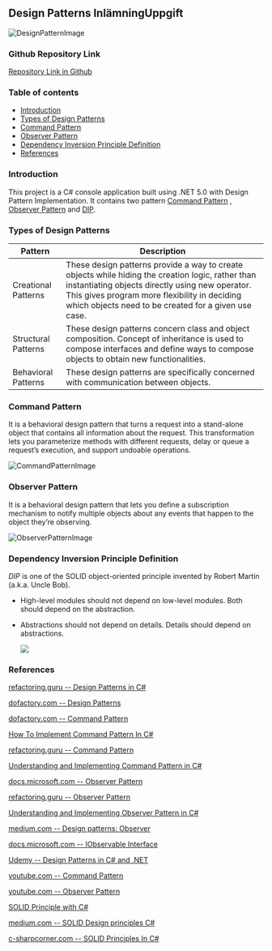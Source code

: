 
## Design Patterns InlämningUppgift
![DesignPatternImage](https://www.syncfusion.com/blogs/wp-content/uploads/2019/08/Tile-1.jpg)

### Github Repository Link
[Repository Link in Github](https://github.com/Dtodesign/designPatterns)

###  Table of contents
* [Introduction](#introduction)
* [Types of Design Patterns](#types-of-design-patterns)
* [Command Pattern](#command-pattern)
* [Observer Pattern](#observer-pattern)
* [Dependency Inversion Principle Definition](#dependency-inversion-principle-definition)
* [References](#references)


### Introduction

This project is a C# console application built using .NET 5.0 with Design Pattern Implementation. It contains two pattern [Command Pattern](https://refactoring.guru/design-patterns/command) , [Observer Pattern](https://refactoring.guru/design-patterns/observer) and [DIP](https://www.tutorialsteacher.com/ioc/dependency-inversion-principle).


### Types of Design Patterns

 Pattern | Description 
 ------- | ------ 
 Creational Patterns | These design patterns provide a way to create objects while hiding the creation logic, rather than instantiating objects directly using new operator. This gives program more flexibility in deciding which objects need to be created for a given use case. 
 Structural Patterns |These design patterns concern class and object composition. Concept of inheritance is used to compose interfaces and define ways to compose objects to obtain new functionalities. 
 Behavioral Patterns | These design patterns are specifically concerned with communication between objects.




### Command Pattern
It  is a behavioral design pattern that turns a request into a stand-alone object that contains all information about the request. This transformation lets you parameterize methods with different requests, delay or queue a request’s execution, and support undoable operations.


![CommandPatternImage](https://refactoring.guru/images/patterns/diagrams/command/structure.png)


### Observer Pattern
It  is a behavioral design pattern that lets you define a subscription mechanism to notify multiple objects about any events that happen to the object they’re observing.

![ObserverPatternImage](https://refactoring.guru/images/patterns/diagrams/observer/structure.png)

### Dependency Inversion Principle Definition

*DIP* is one of the SOLID object-oriented principle invented by Robert Martin (a.k.a. Uncle Bob).
- High-level modules should not depend on low-level modules. Both should depend on the abstraction.
- Abstractions should not depend on details. Details should depend on abstractions.

    ![](https://miro.medium.com/max/700/1*b6EH_TCw1gEvhGe8eT4VTg.png)
    
    
### References

[refactoring.guru -- Design Patterns in C#](https://refactoring.guru/design-patterns/csharp)

[dofactory.com -- Design Patterns](https://www.dofactory.com/net/design-patterns)

[dofactory.com -- Command Pattern](https://www.dofactory.com/net/command-design-pattern)

[How To Implement Command Pattern In C#](https://www.infoworld.com/article/3409800/how-to-use-the-command-design-pattern-in-c.html)

[refactoring.guru -- Command Pattern](https://refactoring.guru/design-patterns/command/csharp/example)

[Understanding and Implementing Command Pattern in C#](https://www.codeproject.com/Articles/339390/Understanding-and-Implementing-Command-Pattern-in)

[docs.microsoft.com -- Observer Pattern](https://docs.microsoft.com/en-us/dotnet/standard/events/observer-design-pattern)

[refactoring.guru -- Observer Pattern](https://refactoring.guru/design-patterns/observer)

[Understanding and Implementing Observer Pattern in C#](https://www.codeproject.com/Articles/328361/Understanding-and-Implementing-Observer-Pattern-in)

[medium.com -- Design patterns: Observer](https://medium.com/@sawomirkowalski/design-patterns-observer-5832ad7e0ddf)

[docs.microsoft.com -- IObservable Interface](https://docs.microsoft.com/en-us/dotnet/api/system.iobservable-1?view=net-5.0)

[Udemy -- Design Patterns in C# and .NET](https://www.udemy.com/course/design-patterns-csharp-dotnet/)

[youtube.com -- Command Pattern](https://www.youtube.com/watch?v=9qA5kw8dcSU&ab_channel=ChristopherOkhravi)

[youtube.com -- Observer Pattern](https://www.youtube.com/watch?v=_BpmfnqjgzQ&ab_channel=ChristopherOkhravi)

[SOLID Principle with C#](https://www.codeproject.com/Tips/1033646/SOLID-Principle-with-Csharp-Example)

[medium.com -- SOLID Design principles C#](https://medium.com/@mirzafarrukh13/solid-design-principles-c-de157c500425)

[c-sharpcorner.com -- SOLID Principles In C#](https://www.c-sharpcorner.com/UploadFile/damubetha/solid-principles-in-C-Sharp)


